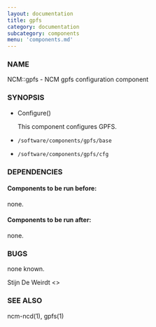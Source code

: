 ```yaml
---
layout: documentation
title: gpfs
category: documentation
subcategory: components
menu: 'components.md'
---
```

### NAME

NCM::gpfs - NCM gpfs configuration component

### SYNOPSIS

- Configure()

    This component configures GPFS.

- `/software/components/gpfs/base`
- `/software/components/gpfs/cfg`

### DEPENDENCIES

#### Components to be run before:

none.

#### Components to be run after:

none.

### BUGS

none known.

Stijn De Weirdt &lt;&gt;

### SEE ALSO

ncm-ncd(1), gpfs(1)
